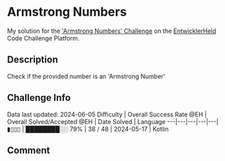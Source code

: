# Armstrong Numbers

My solution for the ['Armstrong Numbers' Challenge](https://platform.entwicklerheld.de/challenge/armstrong-numbers?technology=Kotlin) on the [EntwicklerHeld](https://platform.entwicklerheld.de/) Code Challenge Platform.

## Description
Check if the provided number is an 'Armstrong Number'

## Challenge Info
Data last updated: 2024-06-05
Difficulty | Overall Success Rate @EH | Overall Solved/Accepted @EH | Date Solved | Language
---|---|---|---|---|
▮▯▯▯ | ████████░░ 79% | 38 / 48 | 2024-05-17 | Kotlin

## Comment
